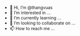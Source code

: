 - 👋 Hi, I’m @thangvuas
- 👀 I’m interested in ...
- 🌱 I’m currently learning ...
- 💞️ I’m looking to collaborate on ...
- 📫 How to reach me ...

<!---
thangvuas/thangvuas is a ✨ special ✨ repository because its `README.md` (this file) appears on your GitHub profile.
You can click the Preview link to take a look at your changes.
--->

